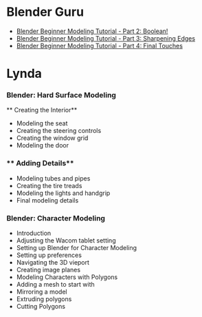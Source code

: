 # **Blender Guru**
 * [Blender Beginner Modeling Tutorial - Part 2: Boolean!](https://www.youtube.com/watch?v=WxMwa0njGSM&t=10s)
 * [Blender Beginner Modeling Tutorial - Part 3: Sharpening Edges](https://www.youtube.com/watch?v=lITV4F_P4E0)
 * [Blender Beginner Modeling Tutorial - Part 4: Final Touches](https://www.youtube.com/watch?v=9ViVKUiG8ks)


# Lynda

### **Blender: Hard Surface Modeling**

** Creating the Interior**
 * Modeling the seat
 * Creating the steering controls
 * Creating the window grid
 * Modeling the door

### ** Adding Details**
 * Modeling tubes and pipes
 * Creating the tire treads
 * Modeling the lights and handgrip
 * Final modeling details

### **Blender: Character Modeling**
 * Introduction        
 * Adjusting the Wacom tablet setting
 * Setting up Blender for Character Modeling 
 * Setting up preferences
 * Navigating the 3D vieport
 * Creating image planes
 * Modeling Characters with Polygons
 * Adding a mesh to start with
 * Mirroring a model
 * Extruding polygons
 * Cutting Polygons